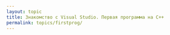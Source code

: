```yaml
---
layout: topic
title: Знакомство с Visual Studio. Первая программа на C++
permalink: topics/firstprog/
---
```

